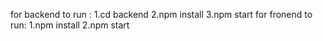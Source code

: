 for backend to run :
1.cd backend 
2.npm install
3.npm start
for fronend to run:
1.npm install
2.npm start
